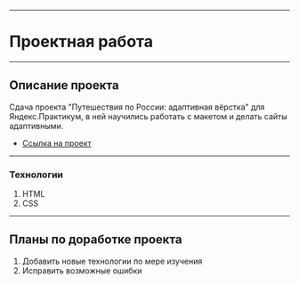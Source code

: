 ------
# Проектная работа
------
## Описание проекта
Сдача проекта "Путешествия по России: адаптивная вёрстка" для Яндекс.Практикум, в ней научились работать с макетом и делать сайты адаптивными.
* [Ссылка на проект](https://shinoinochi.github.io/russian-travel/)
------
### Технологии

1. HTML
2. CSS
------

## Планы по доработке проекта
1. Добавить новые технологии по мере изучения
2. Исправить возможные ошибки



